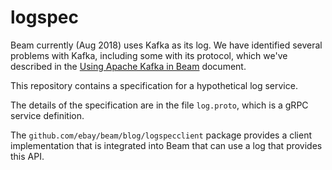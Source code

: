 # logspec

Beam currently (Aug 2018) uses Kafka as its log. We have identified
several problems with Kafka, including some with its protocol, which we've
described in the [Using Apache Kafka in Beam](../../docs/kakfa.md) document.

This repository contains a specification for a hypothetical log service.

The details of the specification are in the file `log.proto`, which is a gRPC
service definition.

The `github.com/ebay/beam/blog/logspecclient` package provides a client implementation
that is integrated into Beam that can use a log that provides this API.
